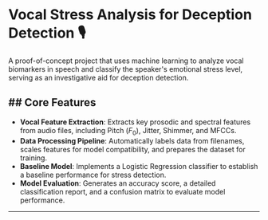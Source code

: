 # Vocal Stress Analysis for Deception Detection 🎙️

A proof-of-concept project that uses machine learning to analyze vocal biomarkers in speech and classify the speaker's emotional stress level, serving as an investigative aid for deception detection.

## ## Core Features
* **Vocal Feature Extraction**: Extracts key prosodic and spectral features from audio files, including Pitch ($F_0$), Jitter, Shimmer, and MFCCs.
* **Data Processing Pipeline**: Automatically labels data from filenames, scales features for model compatibility, and prepares the dataset for training.
* **Baseline Model**: Implements a Logistic Regression classifier to establish a baseline performance for stress detection.
* **Model Evaluation**: Generates an accuracy score, a detailed classification report, and a confusion matrix to evaluate model performance.

---
